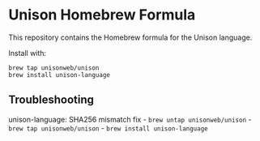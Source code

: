# Unison Homebrew Formula

This repository contains the Homebrew formula for the Unison language.

Install with:

```
brew tap unisonweb/unison
brew install unison-language
```

## Troubleshooting

unison-language: SHA256 mismatch fix
    - `brew untap unisonweb/unison` 
    - `brew tap unisonweb/unison`
    - `brew install unison-language`
